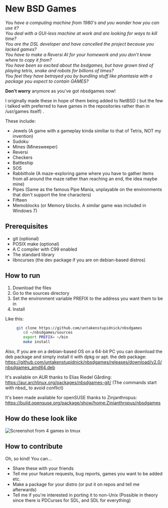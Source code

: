 # New BSD Games
<!To anyone who has been involved in development of this readme system: FUCK Y'ALL ! WHAT KIND OF HELLISH SHIT IS THIS?!?!?!?!??>
 *You have a computing machine from 1980's  and you wonder how you can use it? <br/>
  You deal with a GUI-less machine at work and are looking for ways to kill time? <br/>
   You are the DSL developer and have cancelled the project because you lacked games? <br/>
    You have to make a Reversi AI for your homework and you don't know where to copy it from? <br/>
     You have been so excited about the bsdgames, but have grown tired of playing tetris, snake and robots for billions of times? <br/>
     You feel they have betrayed you by bundling stuff like phantasia with a package you expect to contain GAMES?* <br/>


**Don't worry** anymore as you've got nbsdgames now!

I originally made these in hope of them being added to NetBSD ( but the few i talked with preferred to have games in the repositories rather than in /usr/games itself) .

These include:

* Jewels (A game with a gameplay kinda similiar to that of Tetris, NOT my invention)
* Sudoku
* Mines (Minesweeper)
* Reversi
* Checkers
* Battleship
* SOS
* Rabbithole (A maze-exploring game where you have to gather items from all around the maze rather than reaching an end, the idea maybe mine)
* Pipes (Same as the famous Pipe Mania, unplayable on the environments that don't support the line characters)
* Fifteen
* Memoblocks (or Memory blocks. A similar game was included in Windows 7)
## Prerequisites

* git (optional)
* POSIX make (optional)
* A C compiler with C99 enabled 
* The standard library
* libncurses (the dev package if you are on debian-based distros)

## How to run

1) Download the files
2) Go to the sources directory
3) Set the environment variable PREFIX to the address you want them to be in
4) Install

Like this:

``` sh
	 git clone https://github.com/untakenstupidnick/nbsdgames
        cd ~/nbsdgames/sources
        export PREFIX= ~/bin
        make install
```

Also, If you are on a debian-based OS on a 64-bit PC you can download the deb package and simply install it with dpkg or apt.
the deb package: https://github.com/untakenstupidnick/nbsdgames/releases/download/v2.0/nbsdgames_amd64.deb

It's available on AUR thanks to Elias Riedel Gårding: https://aur.archlinux.org/packages/nbsdgames-git/
(The commands start with  nbsd_ to avoid conflict)

It's been made available for openSUSE thanks to Zinjanthropus: https://build.opensuse.org/package/show/home:Zinjanthropus/nbsdgames
## How do these look like
![Screenshot from 4 games in tmux](https://raw.githubusercontent.com/untakenstupidnick/new-bsd-games/master/screenshot.png)


## How to contribute
Oh, so kind! You can...
* Share these with your friends
* Tell me your feature requests, bug reports, games you want to be added etc.
* Make a package for your distro (or put it on repos and tell me afterwards)
* Tell me if you're interested in porting it to non-Unix (Possible in theory since there is PDCurses for SDL, and SDL for everything)
